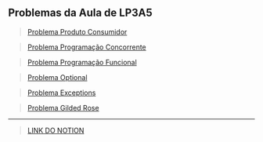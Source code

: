 ## Problemas da Aula de LP3A5
> [Problema Produto Consumidor](https://github.com/rafaelswt/lp3a5/blob/main/src/produtorconsumidor/Main.java)

> [Problema Programação Concorrente](https://github.com/rafaelswt/lp3a5/tree/main/src/forkjoinquicksort)

> [Problema Programação Funcional](https://github.com/rafaelswt/lp3a5/blob/main/src/javacollections/Main.java)

> [Problema Optional](https://github.com/rafaelswt/lp3a5/blob/main/src/optional/Main.java)

> [Problema Exceptions](https://github.com/rafaelswt/lp3a5/Exception1/)

> [Problema Gilded Rose](https://github.com/rafaelswt/lp3a5/tree/main/gildedrose)

---

> [LINK DO NOTION](https://hexagonal-air-3a6.notion.site/LP3A5-4fc5b4a0cc31479a9a55e5f02283cd56)








